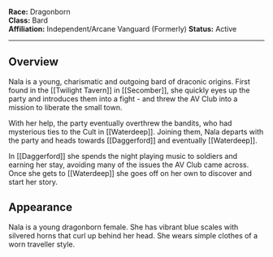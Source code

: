 **Race:** Dragonborn  
**Class:** Bard  
**Affiliation:** Independent/Arcane Vanguard (Formerly) 
**Status:** Active

---
## **Overview**
Nala is a young, charismatic and outgoing bard of draconic origins. First found in the [[Twilight Tavern]] in [[Secomber]], she quickly eyes up the party and introduces them into a fight - and threw the AV Club into a mission to liberate the small town.

With her help, the party eventually overthrew the bandits, who had mysterious ties to the Cult in [[Waterdeep]]. Joining them, Nala departs with the party and heads towards [[Daggerford]] and eventually [[Waterdeep]]. 

In [[Daggerford]] she spends the night playing music to soldiers and earning her stay, avoiding many of the issues the AV Club came across. Once she gets to [[Waterdeep]] she goes off on her own to discover and start her story. 

## Appearance
Nala is a young dragonborn female. She has vibrant blue scales with silvered horns that curl up behind her head. She wears simple clothes of a worn traveller style. 